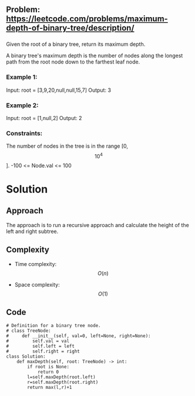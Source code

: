 ## Problem: https://leetcode.com/problems/maximum-depth-of-binary-tree/description/
### 
Given the root of a binary tree, return its maximum depth.

A binary tree's maximum depth is the number of nodes along the longest path from the root node down to the farthest leaf node.
 
### Example 1:
Input: root = [3,9,20,null,null,15,7]
Output: 3

### Example 2:
Input: root = [1,null,2]
Output: 2

### Constraints:
The number of nodes in the tree is in the range [0, $$10^4$$].
-100 <= Node.val <= 100

# Solution

## Approach
The approach is to run a recursive approach and calculate the height of the left and right subtree.

## Complexity
- Time complexity:
$$O(n)$$

- Space complexity:
$$O(1)$$

## Code
```python3 []
# Definition for a binary tree node.
# class TreeNode:
#     def __init__(self, val=0, left=None, right=None):
#         self.val = val
#         self.left = left
#         self.right = right
class Solution:
    def maxDepth(self, root: TreeNode) -> int:
        if root is None:
            return 0
        l=self.maxDepth(root.left)
        r=self.maxDepth(root.right)
        return max(l,r)+1
```
